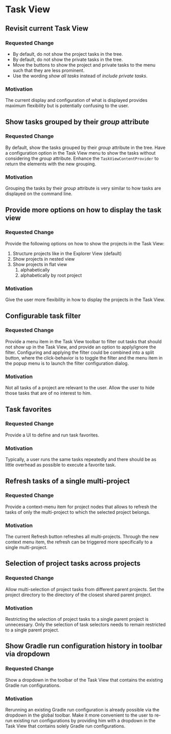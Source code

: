 # Task View

## Revisit current Task View

### Requested Change

* By default, do not show the project tasks in the tree.
* By default, do not show the private tasks in the tree.
* Move the buttons to show the project and private tasks to the menu such that they are less prominent.
* Use the wording _show all tasks_ instead of _include private tasks_.

### Motivation

The current display and configuration of what is displayed provides maximum flexibility but is
potentially confusing to the user.


## Show tasks grouped by their _group_ attribute

### Requested Change

By default, show the tasks grouped by their _group_ attribute in the tree. Have a configuration option in
the Task View menu to show the tasks without considering the _group_ attribute. Enhance the `TaskViewContentProvider`
to return the elements with the new grouping.

### Motivation

Grouping the tasks by their _group_ attribute is very similar to how tasks are displayed on the command line.


## Provide more options on how to display the task view

### Requested Change

Provide the following options on how to show the projects in the Task View:

1. Structure projects like in the Explorer View (default)
1. Show projects in nested view
1. Show projects in flat view
    1. alphabetically
    1. alphabetically by root project

### Motivation

Give the user more flexibility in how to display the projects in the Task View.


## Configurable task filter

### Requested Change

Provide a menu item in the Task View toolbar to filter out tasks that should not show up in the Task View, and provide
an option to apply/ignore the filter. Configuring and applying the filter could be combined into a split button, where the
click-behavior is to toggle the filter and the menu item in the popup menu is to launch the filter configuration dialog.

### Motivation

Not all tasks of a project are relevant to the user. Allow the user to hide those tasks that are of no interest to him.


## Task favorites

### Requested Change

Provide a UI to define and run task favorites.

### Motivation

Typically, a user runs the same tasks repeatedly and there should be as little overhead as possible to execute a favorite task.


## Refresh tasks of a single multi-project

### Requested Change

Provide a context-menu item for project nodes that allows to refresh the tasks of only the multi-project to which
the selected project belongs.

### Motivation

The current Refresh button refreshes all multi-projects. Through the new context menu item, the refresh
can be triggered more specifically to a single multi-project.


## Selection of project tasks across projects

### Requested Change

Allow multi-selection of project tasks from different parent projects. Set the project directory to the
directory of the closest shared parent project.

### Motivation

Restricting the selection of project tasks to a single parent project is unnecessary. Only the selection of
task selectors needs to remain restricted to a single parent project.


## Show Gradle run configuration history in toolbar via dropdown

### Requested Change

Show a dropdown in the toolbar of the Task View that contains the existing Gradle run configurations.

### Motivation

Rerunning an existing Gradle run configuration is already possible via the dropdown in the global toolbar. Make
it more convenient to the user to re-run existing run configurations by providing him with a dropdown in
the Task View that contains solely Gradle run configurations.
